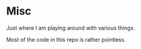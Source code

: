 Misc
====

Just where I am playing around with various things.

Most of the code in this repo is rather pointless.

